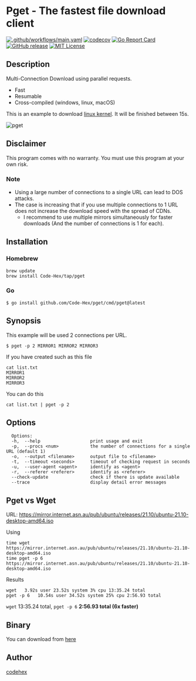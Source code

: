 Pget - The fastest file download client
=======

[![.github/workflows/main.yaml](https://github.com/Code-Hex/pget/actions/workflows/main.yaml/badge.svg)](https://github.com/Code-Hex/pget/actions/workflows/main.yaml)
[![codecov](https://codecov.io/gh/Code-Hex/pget/branch/master/graph/badge.svg?token=jUVGnY7ZlG)](undefined)
[![Go Report Card](https://goreportcard.com/badge/github.com/Code-Hex/pget)](https://goreportcard.com/report/github.com/Code-Hex/pget)
[![GitHub release](https://img.shields.io/github/release/Code-Hex/pget.svg)](https://github.com/Code-Hex/pget)
[![MIT License](http://img.shields.io/badge/license-MIT-blue.svg?style=flat)](LICENSE)
## Description

Multi-Connection Download using parallel requests.

- Fast
- Resumable
- Cross-compiled (windows, linux, macOS)

This is an example to download [linux kernel](https://www.kernel.org/). It will be finished between 15s.

![pget](https://user-images.githubusercontent.com/6500104/147878414-321c57ad-cff2-40f3-b2a4-12c30ff1363f.gif)


## Disclaimer

This program comes with no warranty. You must use this program at your own risk.

### Note

- Using a large number of connections to a single URL can lead to DOS attacks.
- The case is increasing that if you use multiple connections to 1 URL does not increase the download speed with the spread of CDNs.
  - I recommend to use multiple mirrors simultaneously for faster downloads (And the number of connections is 1 for each).

## Installation

### Homebrew

	brew update
	brew install Code-Hex/tap/pget

### Go

    $ go install github.com/Code-Hex/pget/cmd/pget@latest

## Synopsis

This example will be used 2 connections per URL.

    $ pget -p 2 MIRROR1 MIRROR2 MIRROR3

If you have created such as this file

    cat list.txt
    MIRROR1
    MIRROR2
    MIRROR3

You can do this

    cat list.txt | pget -p 2

## Options

```
  Options:
  -h,  --help                   print usage and exit
  -p,  --procs <num>            the number of connections for a single URL (default 1)
  -o,  --output <filename>      output file to <filename>
  -t,  --timeout <seconds>      timeout of checking request in seconds
  -u,  --user-agent <agent>     identify as <agent>
  -r,  --referer <referer>      identify as <referer>
  --check-update                check if there is update available
  --trace                       display detail error messages
```

## Pget vs Wget

URL: https://mirror.internet.asn.au/pub/ubuntu/releases/21.10/ubuntu-21.10-desktop-amd64.iso

Using
```
time wget https://mirror.internet.asn.au/pub/ubuntu/releases/21.10/ubuntu-21.10-desktop-amd64.iso
time pget -p 6 https://mirror.internet.asn.au/pub/ubuntu/releases/21.10/ubuntu-21.10-desktop-amd64.iso
```
Results

```
wget   3.92s user 23.52s system 3% cpu 13:35.24 total
pget -p 6   10.54s user 34.52s system 25% cpu 2:56.93 total
```

`wget` 13:35.24 total, `pget -p 6` **2:56.93 total (6x faster)**

## Binary

You can download from [here](https://github.com/Code-Hex/pget/releases)

## Author

[codehex](https://twitter.com/CodeHex)
